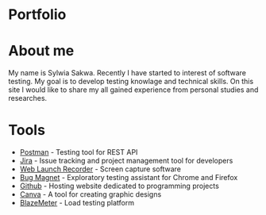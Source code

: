 # Portfolio
# About me
My name is Sylwia Sakwa. Recently I have started to interest of software testing. My goal is to develop testing knowlage and technical skills. On this site I would like to share my all gained experience from personal studies and researches.
# Tools
* [Postman](https://www.postman.com) - Testing tool for REST API
* [Jira](https://www.atlassian.com/software/jira0) - Issue tracking and project management tool for developers
* [Web Launch Recorder](https://screencast-o-matic.com/screen-recorder) - Screen capture software
* [Bug Magnet](https://chrome.google.com/webstore/detail/bug-magnet/efhedldbjahpgjcneebmbolkalbhckfi?hl=pl) - Exploratory testing assistant for Chrome and Firefox
* [Github](https://github.com/) - Hosting website dedicated to programming projects
* [Canva](https://www.canva.com/) - A tool for creating graphic designs
* [BlazeMeter](https://www.blazemeter.com/) - Load testing platform
